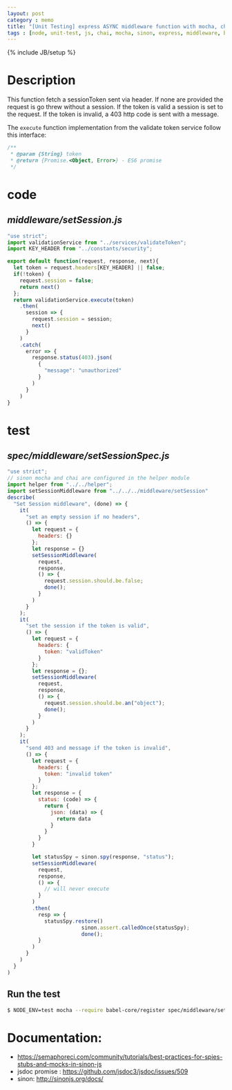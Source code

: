 ```yaml
---
layout: post
category : memo
title: "[Unit Testing] express ASYNC middleware function with mocha, chai and sinon"
tags : [node, unit-test, js, chai, mocha, sinon, express, middleware, babel, async]
---
```

{% include JB/setup %}

# Description

This function fetch a sessionToken sent via header.
If none are provided the request is go threw without a session.
If the token is valid a session is set to the request.
If the token is invalid, a 403 http code is sent with a message.

The `execute` function implementation from the validate token service follow this interface:

```javascript
/**
 * @param {String} token
 * @return {Promise.<Object, Error>} - ES6 promise
 */
```

# code

## *middleware/setSession.js*

```javascript
"use strict";
import validationService from "../services/validateToken";
import KEY_HEADER from "../constants/security";

export default function(request, response, next){
  let token = request.headers[KEY_HEADER] || false;
  if(!token) {
    request.session = false;
    return next()
  };
  return validationService.execute(token)
    .then(
      session => {
        request.session = session;
        next()
      }
    )
    .catch(
      error => {
        response.status(403).json(
          {
            "message": "unauthorized"
          }
        )
      }
    )
}
```

# test

## *spec/middleware/setSessionSpec.js*

```javascript
"use strict";
// sinon mocha and chai are configured in the helper module
import helper from "../../helper";
import setSessionMiddleware from "../../../middleware/setSession"
describe(
  "Set Session middleware", (done) => {
    it(
      "set an empty session if no headers",
      () => {
        let request = {
          headers: {}
        };
        let response = {}
        setSessionMiddleware(
          request,
          response,
          () => {
            request.session.should.be.false;
            done();
          }
        )
      }
    );
    it(
      "set the session if the token is valid",
      () => {
        let request = {
          headers: {
            token: "validToken"
          }
        };
        let response = {};
        setSessionMiddleware(
          request,
          response,
          () => {
            request.session.should.be.an("object");
            done();
          }
        )
      }
    );
    it(
      "send 403 and message if the token is invalid",
      () => {
        let request = {
          headers: {
            token: "invalid token"
          }
        };
        let response = {
          status: (code) => {
            return {
              json: (data) => {
                return data
              }
            }
          }
        }

        let statusSpy = sinon.spy(response, "status");
        setSessionMiddleware(
          request,
          response,
          () => {
            // will never execute
          }
        )
        .then(
          resp => {
            statusSpy.restore()
  					    sinon.assert.calledOnce(statusSpy);
  					    done();
          }
        )
      }
    )
  }
)
```

## Run the test

```bash
$ NODE_ENV=test mocha --require babel-core/register spec/middleware/setSessionSpec.js
```


# Documentation:
- https://semaphoreci.com/community/tutorials/best-practices-for-spies-stubs-and-mocks-in-sinon-js
- jsdoc promise : https://github.com/jsdoc3/jsdoc/issues/509
- sinon: http://sinonjs.org/docs/
